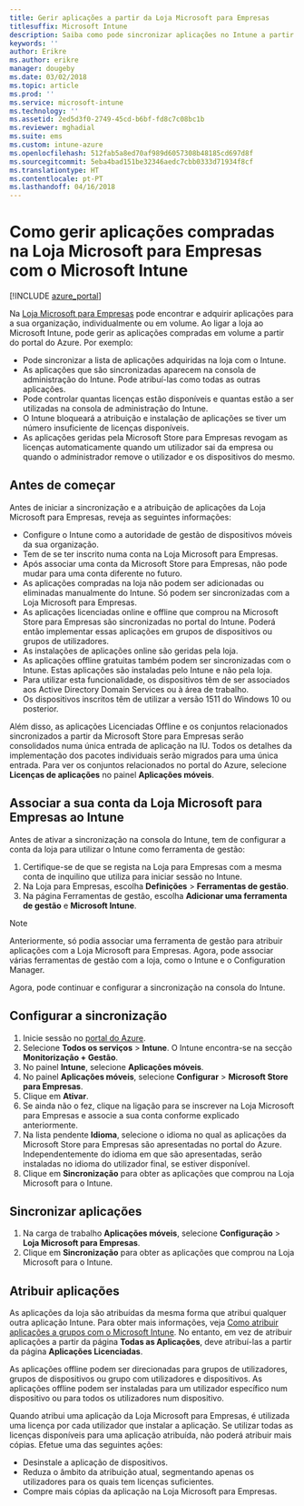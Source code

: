 ```yaml
---
title: Gerir aplicações a partir da Loja Microsoft para Empresas
titlesuffix: Microsoft Intune
description: Saiba como pode sincronizar aplicações no Intune a partir da Microsoft Store para Empresas e, em seguida, atribuir e controlá-las.
keywords: ''
author: Erikre
ms.author: erikre
manager: dougeby
ms.date: 03/02/2018
ms.topic: article
ms.prod: ''
ms.service: microsoft-intune
ms.technology: ''
ms.assetid: 2ed5d3f0-2749-45cd-b6bf-fd8c7c08bc1b
ms.reviewer: mghadial
ms.suite: ems
ms.custom: intune-azure
ms.openlocfilehash: 512fab5a8ed70af989d6057308b48185cd697d8f
ms.sourcegitcommit: 5eba4bad151be32346aedc7cbb0333d71934f8cf
ms.translationtype: HT
ms.contentlocale: pt-PT
ms.lasthandoff: 04/16/2018
---
```

# <a name="how-to-manage-apps-you-purchased-from-the-microsoft-store-for-business-with-microsoft-intune"></a>Como gerir aplicações compradas na Loja Microsoft para Empresas com o Microsoft Intune

[!INCLUDE [azure_portal](./includes/azure_portal.md)]

Na [Loja Microsoft para Empresas](https://www.microsoft.com/business-store) pode encontrar e adquirir aplicações para a sua organização, individualmente ou em volume. Ao ligar a loja ao Microsoft Intune, pode gerir as aplicações compradas em volume a partir do portal do Azure. Por exemplo:
* Pode sincronizar a lista de aplicações adquiridas na loja com o Intune.
* As aplicações que são sincronizadas aparecem na consola de administração do Intune. Pode atribuí-las como todas as outras aplicações.
* Pode controlar quantas licenças estão disponíveis e quantas estão a ser utilizadas na consola de administração do Intune.
* O Intune bloqueará a atribuição e instalação de aplicações se tiver um número insuficiente de licenças disponíveis.
* As aplicações geridas pela Microsoft Store para Empresas revogam as licenças automaticamente quando um utilizador sai da empresa ou quando o administrador remove o utilizador e os dispositivos do mesmo.

## <a name="before-you-start"></a>Antes de começar

Antes de iniciar a sincronização e a atribuição de aplicações da Loja Microsoft para Empresas, reveja as seguintes informações:

- Configure o Intune como a autoridade de gestão de dispositivos móveis da sua organização.
- Tem de se ter inscrito numa conta na Loja Microsoft para Empresas.
- Após associar uma conta da Microsoft Store para Empresas, não pode mudar para uma conta diferente no futuro.
- As aplicações compradas na loja não podem ser adicionadas ou eliminadas manualmente do Intune. Só podem ser sincronizadas com a Loja Microsoft para Empresas.
- As aplicações licenciadas online e offline que comprou na Microsoft Store para Empresas são sincronizadas no portal do Intune. Poderá então implementar essas aplicações em grupos de dispositivos ou grupos de utilizadores. 
- As instalações de aplicações online são geridas pela loja.
- As aplicações offline gratuitas também podem ser sincronizadas com o Intune. Estas aplicações são instaladas pelo Intune e não pela loja.
- Para utilizar esta funcionalidade, os dispositivos têm de ser associados aos Active Directory Domain Services ou à área de trabalho.
- Os dispositivos inscritos têm de utilizar a versão 1511 do Windows 10 ou posterior.

Além disso, as aplicações Licenciadas Offline e os conjuntos relacionados sincronizados a partir da Microsoft Store para Empresas serão consolidados numa única entrada de aplicação na IU. Todos os detalhes da implementação dos pacotes individuais serão migrados para uma única entrada. Para ver os conjuntos relacionados no portal do Azure, selecione **Licenças de aplicações** no painel **Aplicações móveis**.

## <a name="associate-your-microsoft-store-for-business-account-with-intune"></a>Associar a sua conta da Loja Microsoft para Empresas ao Intune
Antes de ativar a sincronização na consola do Intune, tem de configurar a conta da loja para utilizar o Intune como ferramenta de gestão:
1. Certifique-se de que se regista na Loja para Empresas com a mesma conta de inquilino que utiliza para iniciar sessão no Intune.
2. Na Loja para Empresas, escolha **Definições** > **Ferramentas de gestão**.
3. Na página Ferramentas de gestão, escolha **Adicionar uma ferramenta de gestão** e **Microsoft Intune**.

> [!NOTE]
> Anteriormente, só podia associar uma ferramenta de gestão para atribuir aplicações com a Loja Microsoft para Empresas. Agora, pode associar várias ferramentas de gestão com a loja, como o Intune e o Configuration Manager.

Agora, pode continuar e configurar a sincronização na consola do Intune.

## <a name="configure-synchronization"></a>Configurar a sincronização

1. Inicie sessão no [portal do Azure](https://portal.azure.com).
2. Selecione **Todos os serviços** > **Intune**. O Intune encontra-se na secção **Monitorização + Gestão**.
3. No painel **Intune**, selecione **Aplicações móveis**.
1. No painel **Aplicações móveis**, selecione **Configurar** > **Microsoft Store para Empresas**.
2. Clique em **Ativar**.
3. Se ainda não o fez, clique na ligação para se inscrever na Loja Microsoft para Empresas e associe a sua conta conforme explicado anteriormente.
5. Na lista pendente **Idioma**, selecione o idioma no qual as aplicações da Microsoft Store para Empresas são apresentadas no portal do Azure. Independentemente do idioma em que são apresentadas, serão instaladas no idioma do utilizador final, se estiver disponível.
6. Clique em **Sincronização** para obter as aplicações que comprou na Loja Microsoft para o Intune.

## <a name="synchronize-apps"></a>Sincronizar aplicações

1. Na carga de trabalho **Aplicações móveis**, selecione **Configuração** > **Loja Microsoft para Empresas**.
2. Clique em **Sincronização** para obter as aplicações que comprou na Loja Microsoft para o Intune.

## <a name="assign-apps"></a>Atribuir aplicações

As aplicações da loja são atribuídas da mesma forma que atribui qualquer outra aplicação Intune. Para obter mais informações, veja [Como atribuir aplicações a grupos com o Microsoft Intune](apps-deploy.md). No entanto, em vez de atribuir aplicações a partir da página **Todas as Aplicações**, deve atribuí-las a partir da página **Aplicações Licenciadas**.

As aplicações offline podem ser direcionadas para grupos de utilizadores, grupos de dispositivos ou grupo com utilizadores e dispositivos.
As aplicações offline podem ser instaladas para um utilizador específico num dispositivo ou para todos os utilizadores num dispositivo. 


Quando atribui uma aplicação da Loja Microsoft para Empresas, é utilizada uma licença por cada utilizador que instalar a aplicação. Se utilizar todas as licenças disponíveis para uma aplicação atribuída, não poderá atribuir mais cópias. Efetue uma das seguintes ações:
* Desinstale a aplicação de dispositivos.
* Reduza o âmbito da atribuição atual, segmentando apenas os utilizadores para os quais tem licenças suficientes.
* Compre mais cópias da aplicação na Loja Microsoft para Empresas.


